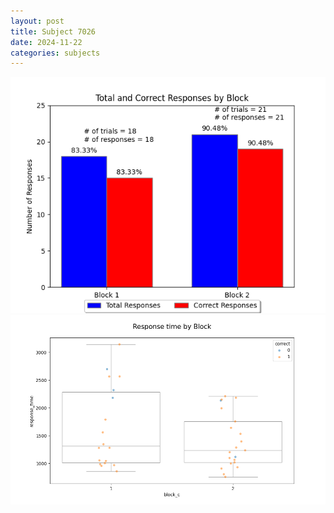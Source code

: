 ```yaml
---
layout: post
title: Subject 7026
date: 2024-11-22
categories: subjects
---
```


![](data/7026/run-10/7026_ATS_responses.png)
![](data/7026/run-10/7026_ATS_rt.png)
